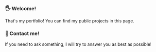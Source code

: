 ### 🖐️ Welcome! 
That's my portfolio! You can find my public projects in this page.

### 🤙 Contact me! 
If you need to ask something, I will try to answer you as best as possible!
